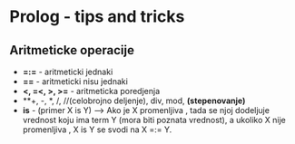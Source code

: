 # Prolog - tips and tricks

## Aritmeticke operacije 

- **=:=** - aritmeticki jednaki
- **=\=** - aritmeticki nisu jednaki 
- **<, =<, >, >=** - aritmeticka poredjenja
- **+, -, *, /, //(celobrojno deljenje), div, mod, **(stepenovanje)**
- **is** - (primer X is Y) --> Ako je X promenljiva , tada se njoj dodeljuje vrednost koju ima term Y (mora biti
poznata vrednost), a ukoliko X nije promenljiva , X is Y se svodi na X =:= Y.

